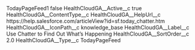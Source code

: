 <?xml version="1.0" encoding="UTF-8"?>
<CustomMetadata xmlns="http://soap.sforce.com/2006/04/metadata" xmlns:xsi="http://www.w3.org/2001/XMLSchema-instance" xmlns:xsd="http://www.w3.org/2001/XMLSchema">
    <label>TodayPageFeed1</label>
    <protected>false</protected>
    <values>
        <field>HealthCloudGA__Active__c</field>
        <value xsi:type="xsd:boolean">true</value>
    </values>
    <values>
        <field>HealthCloudGA__ContentType__c</field>
        <value xsi:nil="true"/>
    </values>
    <values>
        <field>HealthCloudGA__HelpUrl__c</field>
        <value xsi:type="xsd:string">https://help.salesforce.com/articleView?id=sf.today_chatter.htm</value>
    </values>
    <values>
        <field>HealthCloudGA__IconPath__c</field>
        <value xsi:type="xsd:string">knowledge_base</value>
    </values>
    <values>
        <field>HealthCloudGA__Label__c</field>
        <value xsi:type="xsd:string">Use Chatter to Find Out What’s Happening</value>
    </values>
    <values>
        <field>HealthCloudGA__SortOrder__c</field>
        <value xsi:type="xsd:double">2.0</value>
    </values>
    <values>
        <field>HealthCloudGA__Type__c</field>
        <value xsi:type="xsd:string">TodayPageFeed</value>
    </values>
</CustomMetadata>
